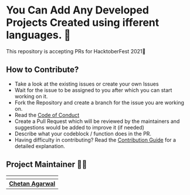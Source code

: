 # You Can Add Any Developed Projects Created using ifferent languages. 🤖




This repository is accepting PRs for HacktoberFest 2021🤩

## How to Contribute?
- Take a look at the existing issues or create your own Issues
- Wait for the issue to be assigned to you after which you can start working on it.
- Fork the Repository and create a branch for the issue you are working on.
- Read the [Code of Conduct](CODE_OF_CONDUCT.md)
- Create a Pull Request which will be reviewed by the maintainers and suggestions would be added to improve it (if needed)
- Describe what your codeblock / function does in the PR.
- Having difficulty in contributing? Read the [Contribution Guide](CONTRIBUTING.md) for a detailed explanation.  

## Project Maintainer 🦸‍♂️
|                                     <a href="https://github.com/ChetansMittal"><img  /></a>                                      |
| :-----------------------------------------------------------------------------------------------------------------------------------------------------------------------------------------------------------------------------------------------------------------: |
|                                                                                      **[Chetan Agarwal](https://www.linkedin.com/in/chetan-agarwal-65052b1b2/)** 

